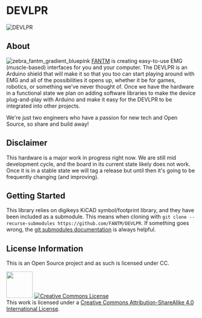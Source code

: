 # DEVLPR
![DEVLPR](https://user-images.githubusercontent.com/25969533/114089506-d9f45580-987b-11eb-9029-9c34607b12e9.png)

## About
![zebra_fantm_gradient_bluepink](https://user-images.githubusercontent.com/25969533/113354706-2a603600-9305-11eb-895e-efa2f219848f.png) 
[FANTM](https://getfantm.com) is creating easy-to-use EMG (muscle-based) interfaces for you and your computer. The DEVLPR is an Arduino shield that will make it so that you too can start playing around with EMG and all of the possibilities it opens up, whether it be for games, robotics, or something we've never thought of. Once we have the hardware in a functional state we plan on adding software libraries to make the device plug-and-play with Arduino and make it easy for the DEVLPR to be integrated into other projects. 

We're just two engineers who have a passion for new tech and Open Source, so share and build away!

## Disclaimer
This hardware is a major work in progress right now. We are still mid development cycle, and the board in its current state likely does not work. Once it is in a stable state we will tag a release but until then it's going to be frequently changing (and improving).

## Getting Started
This library relies on digikeys KiCAD symbol/footprint library, and they have been included as a submodule. This means when cloning with `git clone --recurse-submodules https://github.com/FANTM/DEVLPR`. If something goes wrong, the [git submodules documentation](https://git-scm.com/book/en/v2/Git-Tools-Submodules) is always helpful.

## License Information
This is an Open Source project and as such is licensed under CC. 

<img src="https://user-images.githubusercontent.com/25969533/113351338-588f4700-9300-11eb-9566-75807e0710c7.png" width="70">  <a rel="license" href="http://creativecommons.org/licenses/by-sa/4.0/"><img alt="Creative Commons License" style="border-width:0" src="https://i.creativecommons.org/l/by-sa/4.0/88x31.png" /></a><br />This work is licensed under a <a rel="license" href="http://creativecommons.org/licenses/by-sa/4.0/">Creative Commons Attribution-ShareAlike 4.0 International License</a>. 

